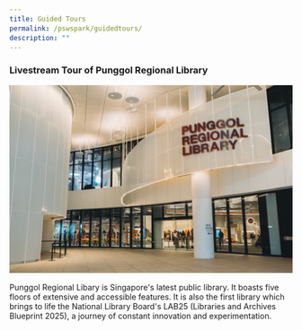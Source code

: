 ```yaml
---
title: Guided Tours
permalink: /pswspark/guidedtours/
description: ""
---
```

###  Livestream Tour of Punggol Regional Library
![](/images/punggol%20regional%20library.png)

Punggol Regional Libary is Singapore's latest public library. It boasts five floors of extensive and accessible features. It is also the first library which brings to life the National Library Board's LAB25 (Libraries and Archives Blueprint 2025), a journey of constant innovation and experimentation.